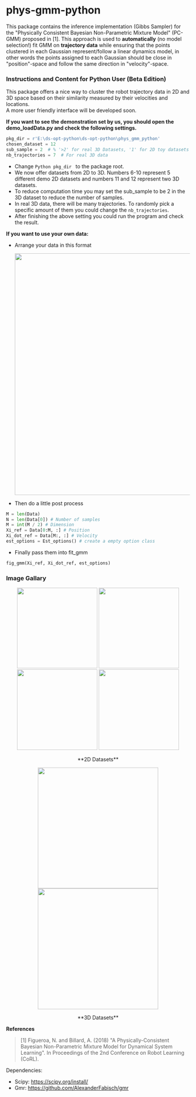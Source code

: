 # phys-gmm-python
This package contains the inference implementation (Gibbs Sampler) for the "Physically Consistent Bayesian Non-Parametric Mixture Model" (PC-GMM) proposed in [1]. This approach is used to **automatically** (no model selection!) fit GMM on **trajectory data** while ensuring that the points clustered in each Gaussian represent/follow a linear dynamics model, in other words the points assigned to each Gaussian should be close in "position"-space and follow the same direction in "velocity"-space.

### Instructions and Content for Python User (Beta Edition)
This package offers a nice way to cluster the robot trajectory data in 2D and 3D space based on their similarity measured by their velocities and locations.  
A more user friendly interface will be developed soon.  

**If you want to see the demonstration set by us, you should open the demo_loadData.py and check the following settings.**  
```Python
pkg_dir = r'E:\ds-opt-python\ds-opt-python\phys_gmm_python'
chosen_dataset = 12
sub_sample = 2  # % '>2' for real 3D Datasets, '1' for 2D toy datasets
nb_trajectories = 7  # For real 3D data
```
   - Change ```Python pkg_dir ``` to the package root.  
   - We now offer datasets from 2D to 3D. Numbers 6-10 represent 5 different demo 2D datasets and numbers 11 and 12 represent two 3D datasets.  
   - To reduce computation time you may set the sub_sample to be 2 in the 3D dataset to reduce the number of samples.  
   - In real 3D data, there will be many trajectories. To randomly pick a specific amount of them you could change the ```nb_trajectories```.  
   - After finishing the above setting you could run the program and check the result.  

**If you want to use your own data:**
- Arrange your data in this format
  <p align="center">
     <img src="https://user-images.githubusercontent.com/97799818/197041947-701c3b95-0772-44cf-8b93-3f1bc8188ace.jpg" width="660">
  </>  <br />
 
- Then do a little post process <br />
 ```Python
 M = len(Data)
N = len(Data[0]) # Number of samples
M = int(M / 2) # Dimension
Xi_ref = Data[0:M, :] # Position
Xi_dot_ref = Data[M:, :] # Velocity
est_options = Est_options() # create a empty option class
 ```  
 - Finally pass them into fit_gmm
 ```Python
 fig_gmm(Xi_ref, Xi_dot_ref, est_options)
 ```
 

### Image Gallary


<p align="center">
 <img src="https://user-images.githubusercontent.com/97799818/190874177-67d995b9-b105-47f6-83b0-045c5b0d54f8.png" width="220">
 <img src="https://user-images.githubusercontent.com/97799818/190874280-3fdd430d-9e65-4756-96c7-9afc9697cbeb.png" width="220">
 <img src="https://user-images.githubusercontent.com/97799818/190873962-0e82256d-5057-44bb-b33a-b9f18519bfb7.png" width="220">
 <img src="https://user-images.githubusercontent.com/97799818/190874080-d6599bec-161c-4075-955a-b799bb9d1062.jpg" width="220">
</>
<p align="center">  
**2D Datasets**
</>

<p align="center">
 <img src="https://user-images.githubusercontent.com/97799818/197040278-c8dfa696-b50a-4a07-b7b3-1d4b8f95ebfa.png" width="330">
 <img src="https://user-images.githubusercontent.com/97799818/197040457-09d767c2-45df-4834-9c38-0584fa575bc8.png" width="330">
</>
<p align="center">  
**3D Datasets**
</>




**References**    
> [1] Figueroa, N. and Billard, A. (2018) "A Physically-Consistent Bayesian Non-Parametric Mixture Model for Dynamical System Learning". In Proceedings of the 2nd Conference on Robot Learning (CoRL). 

Dependencies:
- Scipy: https://scipy.org/install/
- Gmr: https://github.com/AlexanderFabisch/gmr

